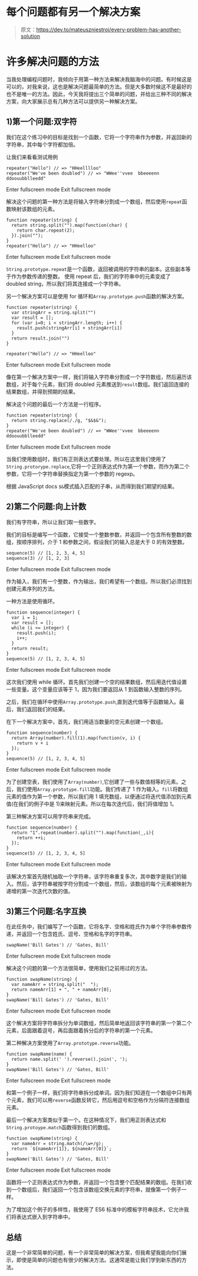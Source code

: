# 每个问题都有另一个解决方案

> 原文：<https://dev.to/mateuszniestroj/every-problem-has-another-solution>

# 许多解决问题的方法

当我处理编程问题时，我倾向于用第一种方法来解决我脑海中的问题。有时候这是可以的，对我来说，这也是解决问题最简单的方法。但是大多数时候这不是最好的也不是唯一的方法。因此，今天我将提出三个简单的问题，并给出三种不同的解决方案，向大家展示总有几种方法可以提供另一种解决方案。

## 1)第一个问题:双字符

我们在这个练习中的目标是找到一个函数，它将一个字符串作为参数，并返回新的字符串，其中每个字符都加倍。

让我们来看看测试用例

```
repeater("Hello") // => "HHeelllloo"
repeater("We've been doubled") // => "WWee''vvee  bbeeeenn  ddoouubblleedd" 
```

Enter fullscreen mode Exit fullscreen mode

解决这个问题的第一种方法是将输入字符串分割成一个数组，然后使用`repeat`函数映射该数组的元素。

```
function repeater(string) {
  return string.split("").map(function(char) {
    return char.repeat(2);
  }).join("");
}
repeater("Hello") // => "HHeelloo" 
```

Enter fullscreen mode Exit fullscreen mode

`String.prototype.repeat`是一个函数，返回被调用的字符串的副本。这些副本等于作为参数传递的整数。
使用 repeat 后，我们的字符串中的元素变成了 doubled string，所以我们将其连接成一个字符串。

另一个解决方案可以是使用 for 循环和`Array.prototype.push`函数的解决方案。

```
function repeater(string) {
  var stringArr = string.split("")
  var result = [];
  for (var i=0; i < stringArr.length; i++) {
    result.push(stringArr[i] + stringArr[i])
  }
  return result.join("")
}

repeater("Hello") // => "HHeelloo" 
```

Enter fullscreen mode Exit fullscreen mode

像在第一个解决方案中一样，我们将输入字符串分割成一个字符数组，然后遍历该数组，对于每个元素，我们将 doubled 元素推送到`result`数组。我们返回连接的结果数组，并得到预期的结果。

解决这个问题的最后一个方法是一行程序。

```
function repeater(string) {
  return string.replace(/./g, "$&$&");
}
repeater("We've been doubled") // => "WWee''vvee  bbeeeenn  ddoouubblleedd" 
```

Enter fullscreen mode Exit fullscreen mode

当我们使用数组时，我们有正则表达式要处理。所以在这里我们使用了`String.protorype.replace`,它将一个正则表达式作为第一个参数，而作为第二个参数，它将一个字符串替换指定为第一个参数的 regexp。

根据 JavaScript docs `$&`模式插入匹配的子串，从而得到我们期望的结果。

## 2)第二个问题:向上计数

我们有字符串，所以让我们取一些数字。

我们的目标是编写一个函数，它接受一个整数参数，并返回一个包含所有整数的数组，按顺序排列，介于 1 和参数之间，假设我们的输入总是大于 0 的有效整数。

```
sequence(5) // [1, 2, 3, 4, 5]
sequence(3) // [1, 2, 3] 
```

Enter fullscreen mode Exit fullscreen mode

作为输入，我们有一个整数，作为输出，我们希望有一个数组。所以我们必须找到创建元素序列的方法。

一种方法是使用循环。

```
function sequence(integer) {
  var i = 1;
  var result = [];
  while (i <= integer) {
    result.push(i);
    i++;
  }
  return result;
}
sequence(5) // [1, 2, 3, 4, 5] 
```

Enter fullscreen mode Exit fullscreen mode

这次我们使用 while 循环。首先我们创建一个空的结果数组，然后用迭代值设置一些变量。这个变量应该等于 1，因为我们要返回从 1 到函数输入整数的序列。

之后，我们在循环中使用`Array.prototype.push`,直到迭代值等于函数输入。最后，我们返回我们的结果。

在下一个解决方案中，首先，我们用适当数量的空元素创建一个数组。

```
function sequence(number) {
  return Array(number).fill(1).map(function(v, i) {
    return v + i
  });
}
sequence(5) // [1, 2, 3, 4, 5] 
```

Enter fullscreen mode Exit fullscreen mode

为了创建空表，我们使用了`Array(number)`,它创建了一些与数值相等的元素。之后，我们使用`Array.prototype.fill`功能。我们传递了 1 作为输入。`fill`将数组元素的值作为第一个参数，所以我们用 1 填充数组，以便通过将迭代值添加到元素值(在我们的例子中是 1)来映射元素。所以在每次迭代后，我们将值增加 1。

第三种解决方案可以用字符串来完成。

```
function sequence(number) {
  return "1".repeat(number).split("").map(function(_,i){
    return ++i;
  });
}
sequence(5) // [1, 2, 3, 4, 5] 
```

Enter fullscreen mode Exit fullscreen mode

该解决方案首先随机抽取一个字符串，该字符串重复多次，其中数字是我们的输入。然后，该字符串被按字符分割成一个数组，然后，该数组的每个元素被映射为递增的第一次迭代次数的值。

## 3)第三个问题:名字互换

在此任务中，我们编写了一个函数，它将名字、空格和姓氏作为单个字符串参数传递，并返回一个包含姓氏、逗号、空格和名字的字符串。

```
swapName('Bill Gates') // 'Gates, Bill' 
```

Enter fullscreen mode Exit fullscreen mode

解决这个问题的第一个方法很简单，使用我们之前用过的方法。

```
function swapName(string) {
  var nameArr = string.split("  ");
  return nameArr[1] + ", " + nameArr[0];
}
swapName('Bill Gates') // 'Gates, Bill' 
```

Enter fullscreen mode Exit fullscreen mode

这个解决方案将字符串拆分为单词数组，然后简单地返回该字符串的第一个第二个元素，后面跟着逗号，再后面跟着拆分后的字符串的第一个元素。

第二种解决方案使用了`Array.prototype.reverse`功能。

```
function swapName(name) {
  return name.split(' ').reverse().join(', ');
}
swapName('Bill Gates') // 'Gates, Bill' 
```

Enter fullscreen mode Exit fullscreen mode

和第一个例子一样，我们将字符串拆分成单词。因为我们知道在一个数组中只有两个元素，我们可以用`reverse`函数反转它，然后用逗号和空格作为分隔符连接数组元素。

最后一个解决方案类似于第一个。在这种情况下，我们用正则表达式和`String.protoype.match`函数得到我们的数组。

```
function swapName(string) {
  var nameArr = string.match(/\w+/g);
  return `${nameArr[1]}, ${nameArr[0]}`;
}
swapName('Bill Gates') // 'Gates, Bill' 
```

Enter fullscreen mode Exit fullscreen mode

函数将一个正则表达式作为参数，并返回一个包含整个匹配结果的数组。在我们收到一个数组后，我们返回一个包含该数组交换元素的字符串，就像第一个例子一样。

为了增加这个例子的多样性，我使用了 ES6 标准中的模板字符串技术，它允许我们将表达式嵌入到字符串中。

## 总结

这是一个非常简单的问题，有一个非常简单的解决方案，但我希望我能向你们展示，即使是简单的问题也有很少的解决方法。这通常是能让我们学到新东西的方法。